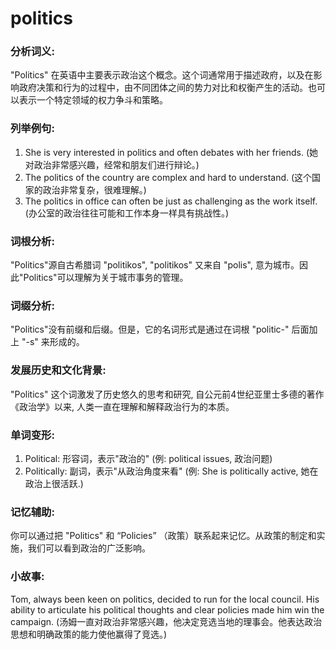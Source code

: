 # politics

### 分析词义:

  

"Politics" 在英语中主要表示政治这个概念。这个词通常用于描述政府，以及在影响政府决策和行为的过程中，由不同团体之间的势力对比和权衡产生的活动。也可以表示一个特定领域的权力争斗和策略。

  

### 列举例句:

  

1.  She is very interested in politics and often debates with her friends. (她对政治非常感兴趣，经常和朋友们进行辩论。)
2.  The politics of the country are complex and hard to understand. (这个国家的政治非常复杂，很难理解。)
3.  The politics in office can often be just as challenging as the work itself. (办公室的政治往往可能和工作本身一样具有挑战性。)

  

### 词根分析:

  

"Politics"源自古希腊词 "politikos", "politikos" 又来自 "polis", 意为城市。因此"Politics"可以理解为关于城市事务的管理。

  

### 词缀分析:

  

"Politics"没有前缀和后缀。但是，它的名词形式是通过在词根 "politic-" 后面加上 "-s" 来形成的。

  

### 发展历史和文化背景:

  

"Politics" 这个词激发了历史悠久的思考和研究, 自公元前4世纪亚里士多德的著作《政治学》以来, 人类一直在理解和解释政治行为的本质。

  

### 单词变形:

  

1.  Political: 形容词，表示"政治的" (例: political issues, 政治问题)
2.  Politically: 副词，表示"从政治角度来看" (例: She is politically active, 她在政治上很活跃.)

  

### 记忆辅助:

  

你可以通过把 "Politics" 和 “Policies” （政策）联系起来记忆。从政策的制定和实施，我们可以看到政治的广泛影响。

  

### 小故事:

  

Tom, always been keen on politics, decided to run for the local council. His ability to articulate his political thoughts and clear policies made him win the campaign. (汤姆一直对政治非常感兴趣，他决定竞选当地的理事会。他表达政治思想和明确政策的能力使他赢得了竞选。)

